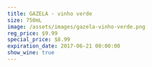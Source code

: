 ```yaml
---
title: GAZELA - vinho verde
size: 750mL
image: /assets/images/gazela-vinho-verde.png
reg_price: $9.99
special_price: $8.99
expiration_date: 2017-06-21 00:00:00
show_wine: true
---
```



